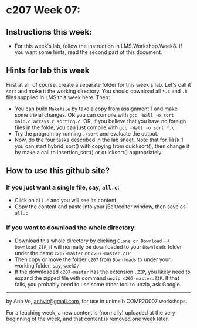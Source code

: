 c207 Week 07:
=======

  Instructions this week:
--------------- 
  * For this week's lab, follow the instruction in LMS.Workshop.Week8. 
If you want some hints, read the second part of this document. 

  Hints for lab this week
---------------------------
First at all, of course, create a separate folder for this week's lab. Let's call it `sort` and make it the working directory. You should download all `*.c` and `.h` files supplied in LMS this week here. Then: 
  * You can build `Makefile` by take a copy from assignment 1 and make some trivial changes. OR you can compile with `gcc -Wall -o sort main.c arrays.c sorting.c`. OR, if you believe that you have no foreign files in the folde, you can just compile with `gcc -Wall -o sort *.c`
  * Try the program by running `./sort` and evaluate the output.
  * Now, do the four tasks described in the lab sheet. Note that for Task 1 you can start hybrid_sort() with copying from quicksort(), then change it by make a call to insertion_sort() or quicksort() appropriately.   


How to use this github site?
----------------------------
### If you just want a single file, say, `all.c`:
  * Click on `all.c` and you will see its content 
  * Copy the content and paste into your jEdit/editor window, then save as `all.c`

### If you want to download the whole directory:
  * Download this whole directory by clicking `Clone or Download` --> `Download ZIP`, it will normally be downloaded to your `Downloads` folder under the name `c207-master` or `c207-master.ZIP`
  * Then copy or move the folder `c207` from `Downloads` to under your working folder, say, `week2/`
  * If the downloaded `c207-master` has the extension `.ZIP`, you likely need to expand the zipped file with command `unzip c207-master.ZIP`. If that fails, you probably need to use some other tool to unzip, ask Google.
 
-------------------------------------------------------------
by Anh Vo, anhvir@gmail.com, for use in unimelb COMP20007 workshops.

For a teaching week, a new content is (normally) uploaded at the very beginning of the week, and that content is removed one week later.
